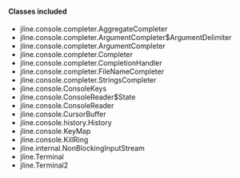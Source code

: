 #### Classes included
- jline.console.completer.AggregateCompleter
- jline.console.completer.ArgumentCompleter$ArgumentDelimiter
- jline.console.completer.ArgumentCompleter
- jline.console.completer.Completer
- jline.console.completer.CompletionHandler
- jline.console.completer.FileNameCompleter
- jline.console.completer.StringsCompleter
- jline.console.ConsoleKeys
- jline.console.ConsoleReader$State
- jline.console.ConsoleReader
- jline.console.CursorBuffer
- jline.console.history.History
- jline.console.KeyMap
- jline.console.KillRing
- jline.internal.NonBlockingInputStream
- jline.Terminal
- jline.Terminal2
